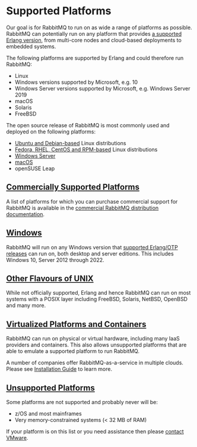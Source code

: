 <!--
Copyright (c) 2007-2023 VMware, Inc. or its affiliates.

All rights reserved. This program and the accompanying materials
are made available under the terms of the under the Apache License,
Version 2.0 (the "License”); you may not use this file except in compliance
with the License. You may obtain a copy of the License at

https://www.apache.org/licenses/LICENSE-2.0

Unless required by applicable law or agreed to in writing, software
distributed under the License is distributed on an "AS IS" BASIS,
WITHOUT WARRANTIES OR CONDITIONS OF ANY KIND, either express or implied.
See the License for the specific language governing permissions and
limitations under the License.
-->

# Supported Platforms

Our goal is for RabbitMQ to run on as wide a range of platforms as
possible. RabbitMQ can potentially run on any platform that provides
[a supported Erlang version](./which-erlang), from multi-core nodes and cloud-based
deployments to embedded systems.

The following platforms are supported by Erlang and could therefore
run RabbitMQ:

 * Linux
 * Windows versions supported by Microsoft, e.g. 10
 * Windows Server versions supported by Microsoft, e.g. Windows Server 2019
 * macOS
 * Solaris
 * FreeBSD

The open source release of RabbitMQ is most commonly used and deployed on the
following platforms:

 * [Ubuntu and Debian-based](./install-debian) Linux distributions
 * [Fedora, RHEL, CentOS and RPM-based](./install-rpm) Linux distributions
 * [Windows Server](./install-windows)
 * [macOS](./install-generic-unix)
 * openSUSE Leap


## <a id="commercial-support" class="anchor" href="#commercial-support">Commercially Supported Platforms</a>

A list of platforms for which you can purchase commercial support for
RabbitMQ is available in the [commercial RabbitMQ distribution documentation](http://rabbitmq.docs.pivotal.io/index.html).


## <a id="windows" class="anchor" href="#windows">Windows</a>

RabbitMQ will run on any Windows version that [supported Erlang/OTP releases](./which-erlang)
can run on, both desktop and server editions. This includes Windows 10, Server 2012 through 2022.


## <a id="bsd" class="anchor" href="#bsd">Other Flavours of UNIX</a>

While not officially supported, Erlang and hence RabbitMQ can run on most
systems with a POSIX layer including FreeBSD, Solaris, NetBSD, OpenBSD
and many more.


## <a id="virtualization" class="anchor" href="#virtualization">Virtualized Platforms and Containers</a>

RabbitMQ can run on physical or virtual hardware, including many
IaaS providers and containers. This also allows unsupported platforms that are
able to emulate a supported platform to run RabbitMQ.

A number of companies offer RabbitMQ-as-a-service in multiple clouds. Please see  [Installation Guide](./download)
to learn more.


## <a id="unsupport" class="anchor" href="#unsupport">Unsupported Platforms</a>

Some platforms are not supported and probably never will be:

 * z/OS and most mainframes
 * Very memory-constrained systems (&lt; 32 MB of RAM)

If your platform is on this list or you need assistance then
please [contact VMware](./contact).
